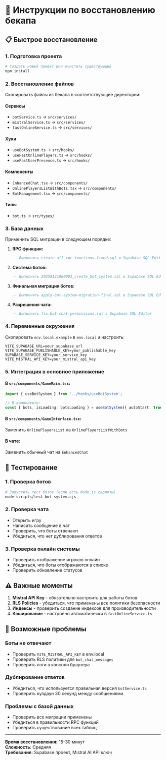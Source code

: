 # 🔄 Инструкции по восстановлению бекапа

## 📋 Быстрое восстановление

### 1. Подготовка проекта
```bash
# Создать новый проект или очистить существующий
npm install
```

### 2. Восстановление файлов
Скопировать файлы из бекапа в соответствующие директории:

#### Сервисы
- `botService.ts` → `src/services/`
- `mistralService.ts` → `src/services/`
- `fastOnlineService.ts` → `src/services/`

#### Хуки
- `useBotSystem.ts` → `src/hooks/`
- `useFastOnlinePlayers.ts` → `src/hooks/`
- `useFastUserPresence.ts` → `src/hooks/`

#### Компоненты
- `EnhancedChat.tsx` → `src/components/`
- `OnlinePlayersListWithBots.tsx` → `src/components/`
- `BotManagement.tsx` → `src/components/`

#### Типы
- `bot.ts` → `src/types/`

### 3. База данных
Применить SQL миграции в следующем порядке:

1. **RPC функции:**
   ```sql
   -- Выполнить create-all-rpc-functions-fixed.sql в Supabase SQL Editor
   ```

2. **Система ботов:**
   ```sql
   -- Выполнить 20250121000001_create_bot_system.sql в Supabase SQL Editor
   ```

3. **Финальная миграция ботов:**
   ```sql
   -- Выполнить apply-bot-system-migration-final.sql в Supabase SQL Editor
   ```

4. **Разрешения чата:**
   ```sql
   -- Выполнить fix-bot-chat-permissions.sql в Supabase SQL Editor
   ```

### 4. Переменные окружения
Скопировать `env.local.example` в `env.local` и настроить:

```env
VITE_SUPABASE_URL=your_supabase_url
VITE_SUPABASE_PUBLISHABLE_KEY=your_publishable_key
SUPABASE_SERVICE_KEY=your_service_key
VITE_MISTRAL_API_KEY=your_mistral_api_key
```

### 5. Интеграция в основное приложение

#### В `src/components/GameMain.tsx`:
```typescript
import { useBotSystem } from '../hooks/useBotSystem';

// В компоненте:
const { bots, isLoading: botsLoading } = useBotSystem({ autoStart: true });
```

#### В `src/components/GameInterface.tsx`:
Заменить `OnlinePlayersList` на `OnlinePlayersListWithBots`

#### В чате:
Заменить обычный чат на `EnhancedChat`

## 🧪 Тестирование

### 1. Проверка ботов
```bash
# Запустить тест ботов (если есть Node.js скрипты)
node scripts/test-bot-system.cjs
```

### 2. Проверка чата
- Открыть игру
- Написать сообщение в чат
- Проверить, что боты отвечают
- Убедиться, что нет дублирования ответов

### 3. Проверка онлайн системы
- Проверить отображение игроков онлайн
- Убедиться, что боты отображаются в списке
- Проверить обновление статусов

## ⚠️ Важные моменты

1. **Mistral API Key** - обязательно настроить для работы ботов
2. **RLS Policies** - убедиться, что применены все политики безопасности
3. **Индексы** - проверить создание индексов для производительности
4. **Кэширование** - настроено автоматически в `fastOnlineService.ts`

## 🔧 Возможные проблемы

### Боты не отвечают
- Проверить `VITE_MISTRAL_API_KEY` в env.local
- Проверить RLS политики для `bot_chat_messages`
- Проверить логи в консоли браузера

### Дублирование ответов
- Убедиться, что используется правильная версия `botService.ts`
- Проверить кулдаун 30 секунд между сообщениями

### Проблемы с базой данных
- Проверить все миграции применены
- Убедиться в правильности RPC функций
- Проверить существование всех таблиц

---
**Время восстановления:** 15-30 минут  
**Сложность:** Средняя  
**Требования:** Supabase проект, Mistral AI API ключ
